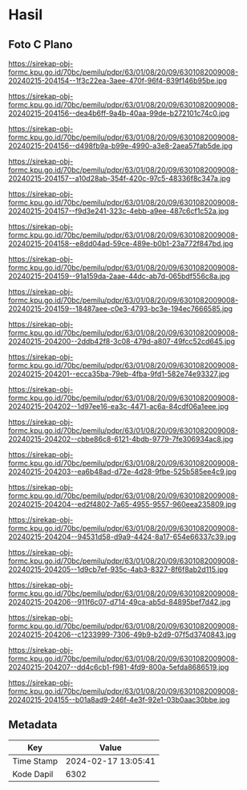 # Hasil

## Foto C Plano

https://sirekap-obj-formc.kpu.go.id/70bc/pemilu/pdpr/63/01/08/20/09/6301082009008-20240215-204154--1f3c22ea-3aee-470f-96f4-839f146b95be.jpg

https://sirekap-obj-formc.kpu.go.id/70bc/pemilu/pdpr/63/01/08/20/09/6301082009008-20240215-204156--dea4b6ff-9a4b-40aa-99de-b272101c74c0.jpg

https://sirekap-obj-formc.kpu.go.id/70bc/pemilu/pdpr/63/01/08/20/09/6301082009008-20240215-204156--d498fb9a-b99e-4990-a3e8-2aea57fab5de.jpg

https://sirekap-obj-formc.kpu.go.id/70bc/pemilu/pdpr/63/01/08/20/09/6301082009008-20240215-204157--a10d28ab-354f-420c-97c5-48336f8c347a.jpg

https://sirekap-obj-formc.kpu.go.id/70bc/pemilu/pdpr/63/01/08/20/09/6301082009008-20240215-204157--f9d3e241-323c-4ebb-a9ee-487c6cf1c52a.jpg

https://sirekap-obj-formc.kpu.go.id/70bc/pemilu/pdpr/63/01/08/20/09/6301082009008-20240215-204158--e8dd04ad-59ce-489e-b0b1-23a772f847bd.jpg

https://sirekap-obj-formc.kpu.go.id/70bc/pemilu/pdpr/63/01/08/20/09/6301082009008-20240215-204159--91a159da-2aae-44dc-ab7d-065bdf556c8a.jpg

https://sirekap-obj-formc.kpu.go.id/70bc/pemilu/pdpr/63/01/08/20/09/6301082009008-20240215-204159--18487aee-c0e3-4793-bc3e-194ec7666585.jpg

https://sirekap-obj-formc.kpu.go.id/70bc/pemilu/pdpr/63/01/08/20/09/6301082009008-20240215-204200--2ddb42f8-3c08-479d-a807-49fcc52cd645.jpg

https://sirekap-obj-formc.kpu.go.id/70bc/pemilu/pdpr/63/01/08/20/09/6301082009008-20240215-204201--ecca35ba-79eb-4fba-9fd1-582e74e93327.jpg

https://sirekap-obj-formc.kpu.go.id/70bc/pemilu/pdpr/63/01/08/20/09/6301082009008-20240215-204202--1d97ee16-ea3c-4471-ac6a-84cdf06a1eee.jpg

https://sirekap-obj-formc.kpu.go.id/70bc/pemilu/pdpr/63/01/08/20/09/6301082009008-20240215-204202--cbbe86c8-6121-4bdb-9779-7fe306934ac8.jpg

https://sirekap-obj-formc.kpu.go.id/70bc/pemilu/pdpr/63/01/08/20/09/6301082009008-20240215-204203--ea6b48ad-d72e-4d28-9fbe-525b585ee4c9.jpg

https://sirekap-obj-formc.kpu.go.id/70bc/pemilu/pdpr/63/01/08/20/09/6301082009008-20240215-204204--ed2f4802-7a65-4955-9557-960eea235809.jpg

https://sirekap-obj-formc.kpu.go.id/70bc/pemilu/pdpr/63/01/08/20/09/6301082009008-20240215-204204--94531d58-d9a9-4424-8a17-654e66337c39.jpg

https://sirekap-obj-formc.kpu.go.id/70bc/pemilu/pdpr/63/01/08/20/09/6301082009008-20240215-204205--1d9cb7ef-935c-4ab3-8327-8f6f8ab2d115.jpg

https://sirekap-obj-formc.kpu.go.id/70bc/pemilu/pdpr/63/01/08/20/09/6301082009008-20240215-204206--911f6c07-d714-49ca-ab5d-84895bef7d42.jpg

https://sirekap-obj-formc.kpu.go.id/70bc/pemilu/pdpr/63/01/08/20/09/6301082009008-20240215-204206--c1233999-7306-49b9-b2d9-07f5d3740843.jpg

https://sirekap-obj-formc.kpu.go.id/70bc/pemilu/pdpr/63/01/08/20/09/6301082009008-20240215-204207--dd4c6cb1-f981-4fd9-800a-5efda8686519.jpg

https://sirekap-obj-formc.kpu.go.id/70bc/pemilu/pdpr/63/01/08/20/09/6301082009008-20240215-204155--b01a8ad9-246f-4e3f-92e1-03b0aac30bbe.jpg


## Metadata

| Key        | Value               |
| ---------- | ------------------- |
| Time Stamp | 2024-02-17 13:05:41 |
| Kode Dapil | 6302                |



